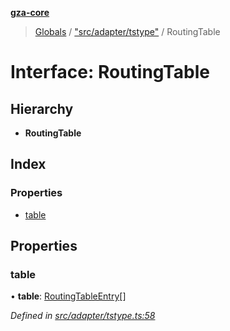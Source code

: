 **[gza-core](../README.md)**

> [Globals](../README.md) / ["src/adapter/tstype"](../modules/_src_adapter_tstype_.md) / RoutingTable

# Interface: RoutingTable

## Hierarchy

* **RoutingTable**

## Index

### Properties

* [table](_src_adapter_tstype_.routingtable.md#table)

## Properties

### table

•  **table**: [RoutingTableEntry](_src_adapter_tstype_.routingtableentry.md)[]

*Defined in [src/adapter/tstype.ts:58](https://github.com/GrandeurSmart/gza-core/blob/master/src/src/adapter/tstype.ts#L58)*

